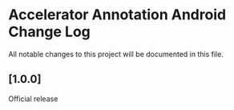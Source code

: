 # Accelerator Annotation Android Change Log

All notable changes to this project will be documented in this file.

## [1.0.0]

Official release
